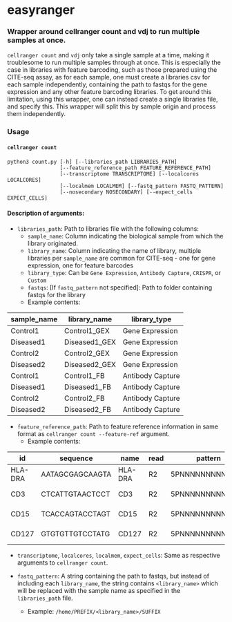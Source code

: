 # easyranger

### Wrapper around cellranger count and vdj to run multiple samples at once.

`cellranger count` and `vdj` only take a single sample at a time, making it troublesome to run multiple samples through at once. This is especially the case in libraries with feature barcoding, such as those prepared using the CITE-seq assay, as for each sample, one must create a libraries csv for each sample independently, containing the path to fastqs for the gene expression and any other feature barcoding libraries. To get around this limitation, using this wrapper, one can instead create a single libraries file, and specify this. This wrapper will split this by sample origin and process them independently.

### Usage

#### `cellranger count`

```
python3 count.py [-h] [--libraries_path LIBRARIES_PATH]
                 [--feature_reference_path FEATURE_REFERENCE_PATH]
                 [--transcriptome TRANSCRIPTOME] [--localcores LOCALCORES]
                 [--localmem LOCALMEM] [--fastq_pattern FASTQ_PATTERN]
                 [--nosecondary NOSECONDARY] [--expect_cells EXPECT_CELLS]
```

#### Description of arguments:

* `libraries_path`: Path to libraries file with the following columns:
  - `sample_name`: Column indicating the biological sample from which the library originated.
  - `library_name`: Column indicating the name of library, multiple libraries per `sample_name` are common for CITE-seq - one for gene expression, one for feature barcodes
  - `library_type`: Can be `Gene Expression`, `Antibody Capture`, `CRISPR`, or `Custom`
  - `fastqs`: [If `fastq_pattern` not specified]: Path to folder containing fastqs for the library
  - Example contents: 
 
| sample_name   | library_name  | library_type     |
|---------------|---------------|------------------|
| Control1      | Control1_GEX  | Gene Expression  |
| Diseased1     | Diseased1_GEX | Gene Expression  |
| Control2      | Control2_GEX  | Gene Expression  |
| Diseased2     | Diseased2_GEX | Gene Expression  |
| Control1      | Control1_FB   | Antibody Capture |
| Diseased1     | Diseased1_FB  | Antibody Capture |
| Control2      | Control2_FB   | Antibody Capture |
| Diseased2     | Diseased2_FB  | Antibody Capture |


* `feature_reference_path`: Path to feature reference information in same format as `cellranger count --feature-ref` argument.
  - Example contents:
  
| id      | sequence        | name    | read | pattern          | feature_type     | 
|---------|-----------------|---------|------|------------------|------------------| 
| HLA-DRA | AATAGCGAGCAAGTA | HLA-DRA | R2   | 5PNNNNNNNNNN(BC) | Antibody Capture | 
| CD3     | CTCATTGTAACTCCT | CD3     | R2   | 5PNNNNNNNNNN(BC) | Antibody Capture | 
| CD15    | TCACCAGTACCTAGT | CD15    | R2   | 5PNNNNNNNNNN(BC) | Antibody Capture | 
| CD127   | GTGTGTTGTCCTATG | CD127   | R2   | 5PNNNNNNNNNN(BC) | Antibody Capture | 

* `transcriptome`, `localcores`, `localmem`, `expect_cells`: Same as respective arguments to `cellranger count`.

* `fastq_pattern`: A string containing the path to fastqs, but instead of including each `library_name`, the string contains `<library_name>` which will be replaced with the sample name as specified in the `libraries_path` file.
  - Example: `/home/PREFIX/<library_name>/SUFFIX`
